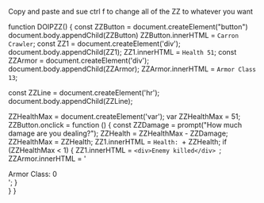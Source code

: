 Copy and paste and sue ctrl f to change all of the ZZ to whatever you want

function DOIPZZ() {
  const ZZButton = document.createElement("button")
  document.body.appendChild(ZZButton)
  ZZButton.innerHTML = `Carron Crawler`;
  const ZZ1 = document.createElement('div');
  document.body.appendChild(ZZ1);
ZZ1.innerHTML = `Health 51`;
  const ZZArmor = document.createElement('div');
  document.body.appendChild(ZZArmor);
  ZZArmor.innerHTML = `Armor Class 13`;

  const ZZLine = document.createElement('hr');
  document.body.appendChild(ZZLine);
  

  ZZHealthMax = document.createElement('var');
  var ZZHealthMax = 51;
  ZZButton.onclick = function () {
    const ZZDamage = prompt("How much damage are you dealing?");
    ZZHealth = ZZHealthMax - ZZDamage;
    ZZHealthMax = ZZHealth;
    ZZ1.innerHTML = `Health: `+ ZZHealth;
    if (ZZHealthMax < 1) {
      ZZ1.innerHTML = `<div>Enemy killed</div> `;
      ZZArmor.innerHTML = '<div>Armor Class: 0</div>';
    }  
  }
}
